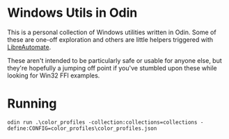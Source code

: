 # Windows Utils in Odin

This is a personal collection of Windows utilities written in Odin.
Some of these are one-off exploration and others are little helpers
triggered with [LibreAutomate](https://www.libreautomate.com/).

These aren't intended to be particularly safe or usable for anyone else, but
they're hopefully a jumping off point if you've stumbled upon these while looking
for Win32 FFI examples.

# Running

```shell
odin run .\color_profiles -collection:collections=collections -define:CONFIG=color_profiles\color_profiles.json
```

